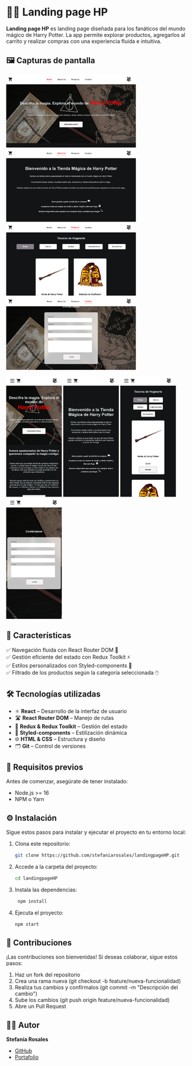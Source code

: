 # 🧙‍♂️ Landing page HP

**Landing page HP** es landing page diseñada para los fanáticos del mundo mágico de Harry Potter. La app permite explorar productos, agregarlos al carrito y realizar compras con una experiencia fluida e intuitiva.  

## 🖼️ Capturas de pantalla  
 <img src="https://github.com/stefaniarosales/pottermania/blob/main/public/hero-web.png" width="350px"> <img src="https://github.com/stefaniarosales/pottermania/blob/main/public/about-web.png" width="350px"> <img src="https://github.com/stefaniarosales/pottermania/blob/main/public/products-web.png" width="350px"><img src="https://github.com/stefaniarosales/pottermania/blob/main/public/contact-web.png" width="350px">
 
 <img src="https://github.com/stefaniarosales/pottermania/blob/main/public/mobile.png" width="150px"> <img src="https://github.com/stefaniarosales/pottermania/blob/main/public/about-mobile.png" width="150px"> <img src="https://github.com/stefaniarosales/pottermania/blob/main/public/products-mobile.png" width="150px"> <img src="https://github.com/stefaniarosales/pottermania/blob/main/public/contact-mobile.png" width="150px">

## 🚀 Características  
✅ Navegación fluida con React Router DOM 🔗  
✅ Gestión eficiente del estado con Redux Toolkit ⚡    
✅ Estilos personalizados con Styled-components 🎨  
✅ Filtrado de los productos según la categoría seleccionada 🖱️

## 🛠️ Tecnologías utilizadas  
- ⚛️ **React** – Desarrollo de la interfaz de usuario  
- 🛣️ **React Router DOM** – Manejo de rutas  
- 🛒 **Redux & Redux Toolkit** – Gestión del estado  
- 🎨 **Styled-components** – Estilización dinámica   
- 🌐 **HTML & CSS** – Estructura y diseño  
- 🗂 **Git** – Control de versiones  

## 📌 Requisitos previos  
Antes de comenzar, asegúrate de tener instalado:  
- Node.js >= 16  
- NPM o Yarn  

## ⚙️ Instalación  
Sigue estos pasos para instalar y ejecutar el proyecto en tu entorno local:  

1. Clona este repositorio:  
   ```bash
   git clone https://github.com/stefaniarosales/landingpageHP.git
   
2. Accede a la carpeta del proyecto:
    ```bash
    cd landingpageHP
    
3. Instala las dependencias:
   ```bash
    npm install
   
4. Ejecuta el proyecto:
   ```bash
   npm start

## 🤝 Contribuciones
¡Las contribuciones son bienvenidas! Si deseas colaborar, sigue estos pasos:
1. Haz un fork del repositorio
2. Crea una rama nueva (git checkout -b feature/nueva-funcionalidad)
3. Realiza tus cambios y confírmalos (git commit -m "Descripción del cambio")
4. Sube los cambios (git push origin feature/nueva-funcionalidad)
5. Abre un Pull Request

## 👩‍💻 Autor  
**Stefania Rosales**  
  - [GitHub](https://github.com/stefaniarosales)  
  - [Portafolio](https://stefaniadev.vercel.app/)  


